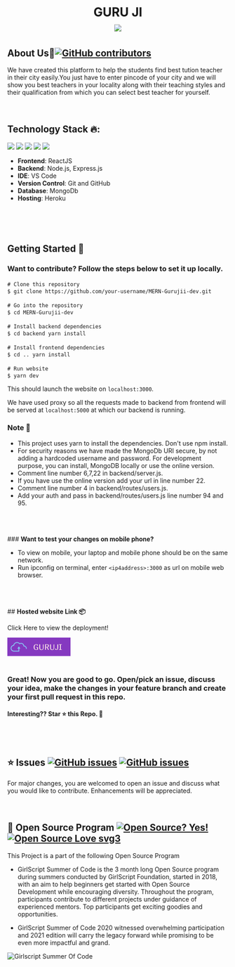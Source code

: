 <b><h1 align=center> 
GURU JI<br>
<img src="https://st2.depositphotos.com/1037178/7669/v/600/depositphotos_76695295-stock-illustration-concentrating-maharishi-vishvamitra-hindu-saint.jpg" style="width:40%;">
</h1></b>

## <strong>About Us🚩[![GitHub contributors](https://img.shields.io/github/contributors/Namanl2001/MERN-Gurujii-dev.svg)](https://github.com/Namanl2001/MERN-Gurujii-dev/graphs/contributors/)</strong>
We have created this platform to help the students find best tution teacher in their city easily.You just have to enter pincode of your city and we will show you best teachers in your locality along with their teaching styles and their qualification from which you can select best teacher for yourself.
<br>
<br>
<br>
## <strong>Technology Stack 🔥:</strong>

<img src ="https://img.shields.io/badge/MongoDB-%234ea94b.svg?&style=for-the-badge&logo=mongodb&logoColor=white"/> <img src="https://img.shields.io/badge/express.js%20-%23404d59.svg?&style=for-the-badge"/> <img src="https://img.shields.io/badge/reactjs%20-61DAFB.svg?&style=for-the-badge&logo=react&logoColor=blue"/> <img src="https://img.shields.io/badge/Node.js-%234ea94b.svg?&style=for-the-badge&logo=node.js&logoColor=white"> <img src="https://img.shields.io/badge/git%20-%23121011.svg?&style=for-the-badge&logo=git&logoColor=white&logoWidth=20">

- **Frontend**: ReactJS
- **Backend**: Node.js, Express.js
- **IDE**: VS Code
- **Version Control**: Git and GitHub
- **Database**: MongoDb
- **Hosting**: Heroku
<br>
<br>
<br>

## <strong>Getting Started 🚀 </strong>
### Want to contribute? Follow the steps below to set it up locally.

```
# Clone this repository
$ git clone https://github.com/your-username/MERN-Gurujii-dev.git

# Go into the repository
$ cd MERN-Gurujii-dev

# Install backend dependencies
$ cd backend yarn install

# Install frontend dependencies
$ cd .. yarn install

# Run website
$ yarn dev
```
This should launch the website on `localhost:3000`.

We have used proxy so all the requests made to backend from frontend will be served at
`localhost:5000` at which our backend is running.

### <strong>Note 👀</strong>
- This project uses yarn to install the dependencies. Don't use npm install.
- For security reasons we have made the MongoDb URI secure, by not adding a hardcoded username and password. For development purpose, you can install, MongoDB locally or use the  online version.
- Comment line number 6,7,22 in backend/server.js.
- If you have use the  online version add your url in line number 22.
- Comment line number 4 in backend/routes/users.js.
- Add your auth and pass in backend/routes/users.js line number 94 and 95.
<br>
<br>
<br>
### <strong>Want to test your changes on mobile phone?</strong>

- To view on mobile, your laptop and mobile phone should be on the same network.
- Run ipconfig on terminal, enter `<ip4address>:3000` as url on mobile web browser. 
<br>
<br>
<br>
## <strong>Hosted website Link 📦 </strong>

Click Here to view the deployment!
 
[![Deploy](https://raw.githubusercontent.com/nikitakapoor1919/Buttons/main/guruji.png)](https://guru-jii.herokuapp.com/)
<br>
<br>

### Great! Now you are good to go. Open/pick an issue, discuss your idea, make the changes in your feature branch and create your first pull request in this repo.

#### <strong>Interesting?? Star ⭐ this Repo.</strong> 🤩
<br>
<br>


## ⭐<strong> Issues [![GitHub issues](https://img.shields.io/github/issues/Namanl2001/MERN-Gurujii-dev.svg)](https://github.com/Namanl2001/MERN-Gurujii-dev/issues) [![GitHub issues](https://img.shields.io/github/issues-closed/Namanl2001/MERN-Gurujii-dev.svg)](https://github.com/Namanl2001/MERN-Gurujii-dev/issues?q=is%3Aissue+is%3Aclosed)</strong>
For major changes, you are welcomed to open an issue and discuss what you would like to contribute. Enhancements will be appreciated.
<br>
<br>
<br>
## 📢 <strong>Open Source Program [![Open Source? Yes!](https://badgen.net/badge/Open%20Source%20%3F/Yes%21/blue?icon=github)](https://github.com/Namanl2001/)  [![Open Source Love svg3](https://badges.frapsoft.com/os/v3/open-source.svg?v=103)](https://github.com/Namanl2001/)</strong>

This Project is a part of the following Open Source Program

- GirlScript Summer of Code is the 3 month long Open Source program during summers conducted by GirlScript Foundation, started in 2018, with an aim to help beginners get started with Open Source Development while encouraging diversity. Throughout the program, participants contribute to different projects under guidance of experienced mentors. Top participants get exciting goodies and opportunities.

- GirlScript Summer of Code 2020 witnessed overwhelming participation and 2021 edition will carry the legacy forward while promising to be even more impactful and grand.

<img src ="https://miro.medium.com/max/3000/1*CKaCnG11p5i0KiQyaoyBvg.png" alt ="Girlscript Summer Of Code"></img>